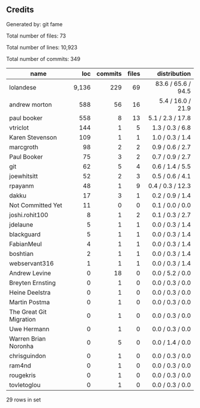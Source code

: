 ## Credits

Generated by: git fame

Total number of files: 73

Total number of lines: 10,923

Total number of commits: 349

| name                    | loc   | commits | files | distribution       |
| ----------------------- | -----:| -------:| -----:| ------------------:|
| lolandese               | 9,136 | 229     | 69    | 83.6 / 65.6 / 94.5 |
| andrew morton           | 588   | 56      | 16    | 5.4 / 16.0 / 21.9  |
| paul booker             | 558   | 8       | 13    | 5.1 / 2.3 / 17.8   |
| vtriclot                | 144   | 1       | 5     | 1.3 / 0.3 / 6.8    |
| Karen Stevenson         | 109   | 1       | 1     | 1.0 / 0.3 / 1.4    |
| marcgroth               | 98    | 2       | 2     | 0.9 / 0.6 / 2.7    |
| Paul Booker             | 75    | 3       | 2     | 0.7 / 0.9 / 2.7    |
| git                     | 62    | 5       | 4     | 0.6 / 1.4 / 5.5    |
| joewhitsitt             | 52    | 2       | 3     | 0.5 / 0.6 / 4.1    |
| rpayanm                 | 48    | 1       | 9     | 0.4 / 0.3 / 12.3   |
| dakku                   | 17    | 3       | 1     | 0.2 / 0.9 / 1.4    |
| Not Committed Yet       | 11    | 0       | 0     | 0.1 / 0.0 / 0.0    |
| joshi.rohit100          | 8     | 1       | 2     | 0.1 / 0.3 / 2.7    |
| jdelaune                | 5     | 1       | 1     | 0.0 / 0.3 / 1.4    |
| blackguard              | 5     | 1       | 1     | 0.0 / 0.3 / 1.4    |
| FabianMeul              | 4     | 1       | 1     | 0.0 / 0.3 / 1.4    |
| boshtian                | 2     | 1       | 1     | 0.0 / 0.3 / 1.4    |
| webservant316           | 1     | 1       | 1     | 0.0 / 0.3 / 1.4    |
| Andrew Levine           | 0     | 18      | 0     | 0.0 / 5.2 / 0.0    |
| Breyten Ernsting        | 0     | 1       | 0     | 0.0 / 0.3 / 0.0    |
| Heine Deelstra          | 0     | 1       | 0     | 0.0 / 0.3 / 0.0    |
| Martin Postma           | 0     | 1       | 0     | 0.0 / 0.3 / 0.0    |
| The Great Git Migration | 0     | 1       | 0     | 0.0 / 0.3 / 0.0    |
| Uwe Hermann             | 0     | 1       | 0     | 0.0 / 0.3 / 0.0    |
| Warren Brian Noronha    | 0     | 5       | 0     | 0.0 / 1.4 / 0.0    |
| chrisguindon            | 0     | 1       | 0     | 0.0 / 0.3 / 0.0    |
| ram4nd                  | 0     | 1       | 0     | 0.0 / 0.3 / 0.0    |
| rougekris               | 0     | 1       | 0     | 0.0 / 0.3 / 0.0    |
| tovletoglou             | 0     | 1       | 0     | 0.0 / 0.3 / 0.0    |

29 rows in set
